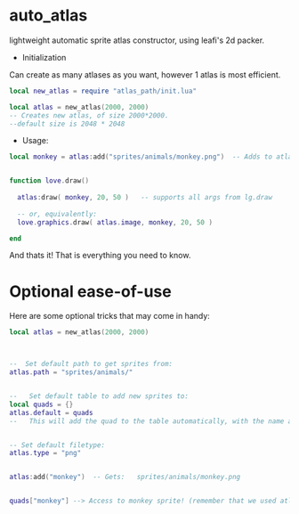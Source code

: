 # auto_atlas
lightweight automatic sprite atlas constructor, using leafi's 2d packer.

- Initialization

Can create as many atlases as you want, however 1 atlas is most efficient.
```lua
local new_atlas = require "atlas_path/init.lua"

local atlas = new_atlas(2000, 2000)    
-- Creates new atlas, of size 2000*2000.
--default size is 2048 * 2048
```


- Usage:
```lua
local monkey = atlas:add("sprites/animals/monkey.png")  -- Adds to atlas


function love.draw()
  
  atlas:draw( monkey, 20, 50 )   -- supports all args from lg.draw
  
  -- or, equivalently:
  love.graphics.draw( atlas.image, monkey, 20, 50 )

end
```
And thats it!
That is everything you need to know.




# Optional ease-of-use
Here are some optional tricks that may come in handy:
```lua
local atlas = new_atlas(2000, 2000)    



--  Set default path to get sprites from:
atlas.path = "sprites/animals/"


--   Set default table to add new sprites to:
local quads = {}
atlas.default = quads
--   This will add the quad to the table automatically, with the name as the key.


-- Set default filetype:
atlas.type = "png"


atlas:add("monkey")  -- Gets:   sprites/animals/monkey.png


quads["monkey"] --> Access to monkey sprite! (remember that we used atlas.default)
```
